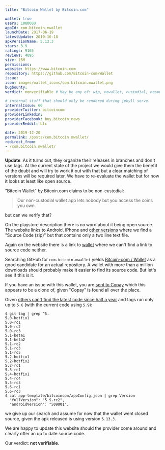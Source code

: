 ```yaml
---
title: "Bitcoin Wallet by Bitcoin.com"

wallet: true
users: 1000000
appId: com.bitcoin.mwallet
launchDate: 2017-06-19
latestUpdate: 2019-10-18
apkVersionName: 5.13.3
stars: 3.9
ratings: 9165
reviews: 4095
size: 15M
permissions:
website: https://www.bitcoin.com
repository: https://github.com/Bitcoin-com/Wallet
issue:
icon: images/wallet_icons/com.bitcoin.mwallet.png
bugbounty:
verdict: nonverifiable # May be any of: wip, nowallet, custodial, nosource, nonverifiable, verifiable, bounty, cert1, cert2, cert3

# internal stuff that should only be rendered during jekyll serve.
internalIssue: 60
providerTwitter: bitcoincom
providerLinkedIn:
providerFacebook: buy.bitcoin.news
providerReddit: btc

date: 2019-12-20
permalink: /posts/com.bitcoin.mwallet/
redirect_from:
- /com.bitcoin.mwallet/
---
```



**Update**: As it turns out, they organize their releases in branches and don't
use tags. At the current state of the project we would give them the benefit of
the doubt and will try to work it out with that but a clear matching of versions
will be required later. We have to re-evaluate the wallet but for now it looks
at least like open source.

"Bitcoin Wallet" by Bitcoin.com claims to be non-custodial:

> Our non-custodial wallet app lets nobody but you access the coins you own.

but can we verify that?

On the playstore description there is no word about it being open source. The
website links to Android, iPhone and
[other versions](https://github.com/bitcoin-portal/bitcoin-wallet-releases/releases)
where we find a "Source Code (zip)" but that contains only a two line text file.

Again on the website there is a link to [wallet](https://wallet.bitcoin.com/)
where we can't find a link to source code neither.

Searching GitHub for `com.bitcoin.mwallet` yields
[Bitcoin-com / Wallet](https://github.com/Bitcoin-com/Wallet) as a good
candidate for an actual repository. A wallet with more than a million downloads
should probably make it easier to find its source code. But let's see if this is
it.

If you have an issue with this wallet, you are
[sent to Copay](https://github.com/Bitcoin-com/Wallet/blob/235b2856d246eaa1ed891ef945184688270ac190/CONTRIBUTING.md#support)
which this appears to be a clone of, given "Copay" is found all over the place.

Given
[others can't find the latest code since half a year](https://github.com/Bitcoin-com/Wallet/issues/555)
and tags run only up to `5.6` (with the current code using `5.9`):

```
$ git tag | grep ^5.
5.0-hotfix1
5.0-rc1
5.0-rc2
5.0-rc3
5.1-beta1
5.1-beta2
5.1-rc2
5.1-rc3
5.1-rc5
5.2-hotfix1
5.2-hotfix2
5.2-rc1
5.3-rc1
5.4-hotfix1
5.4-rc4
5.5-rc3
5.6-rc1
5.6-rc3
$ cat app-template/bitcoincom/appConfig.json | grep Version
  "fullVersion": "5.9-rc2",
  "androidVersion": "509001",
```

we give up our search and assume for now that the wallet went closed source,
given the apk released is using version `5.13.3`.

We are happy to update this website should the provider come around and clearly
offer an up to date source code.

Our verdict: **not verifiable**.
